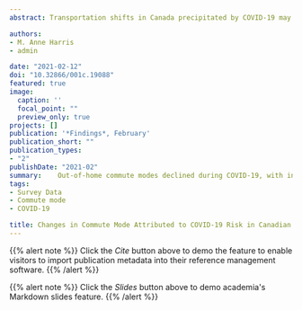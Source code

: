 ```yaml
---
abstract: Transportation shifts in Canada precipitated by COVID-19 may persist into recovery. We examined commuters in a national survey (Canadian Perspectives Survey Series 3) and commute changes attributed to COVID-19 risk. We modeled associations of changing commute with pre-COVID-19 mode, adjusting for coarse socio-demographic covariates. We found that all out-of-home commute modes declined during COVID-19, with increases in telework. Commuting by public transit was most strongly associated with change in commute mode to avoid COVID-19 risk. Among pre-COVID-19 transit commuters, 18.2% continue to rely on transit, and personal motor vehicle use is more common (13.0%) than walking (3.4%) or cycling (2.9%).

authors:
- M. Anne Harris
- admin

date: "2021-02-12"
doi: "10.32866/001c.19088"
featured: true
image:
  caption: ''
  focal_point: ""
  preview_only: true
projects: []
publication: '*Findings*, February'
publication_short: ""
publication_types:
- "2"
publishDate: "2021-02"
summary:    Out-of-home commute modes declined during COVID-19, with increases in telework. Commuting by public transit was most strongly associated with change in commute mode to avoid COVID-19 risk. Among pre-COVID-19 transit commuters, 18.2% continue to rely on transit, and personal motor vehicle use is more common (13.0%) than walking (3.4%) or cycling (2.9%).
tags:
- Survey Data
- Commute mode
- COVID-19

title: Changes in Commute Mode Attributed to COVID-19 Risk in Canadian National Survey Data
---
```


{{% alert note %}}
Click the *Cite* button above to demo the feature to enable visitors to import publication metadata into their reference management software.
{{% /alert %}}

{{% alert note %}}
Click the *Slides* button above to demo academia's Markdown slides feature.
{{% /alert %}}
